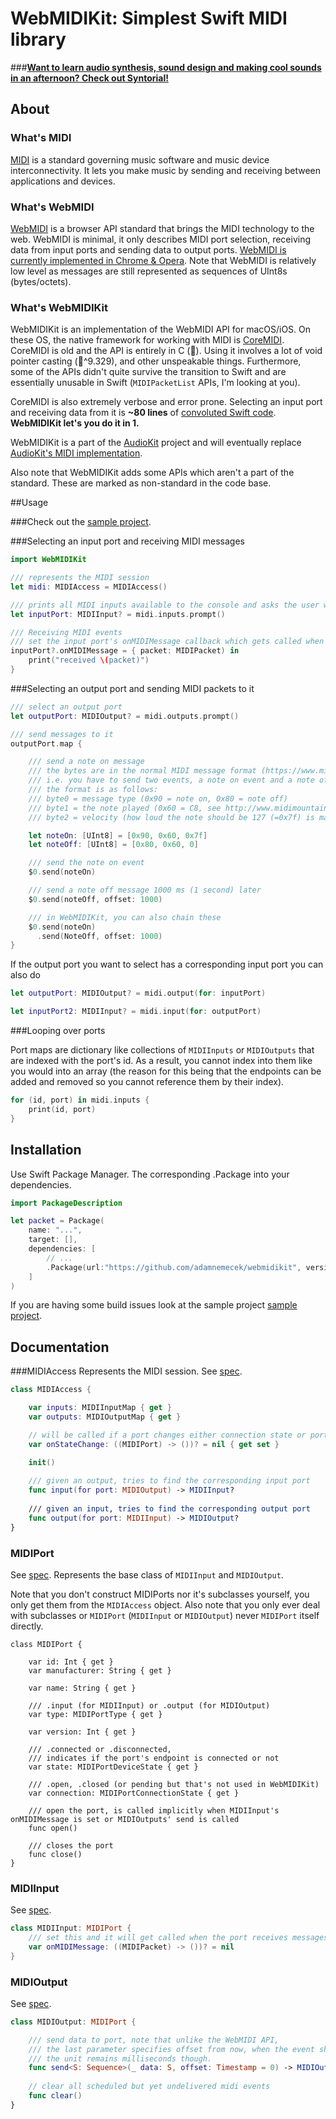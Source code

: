 # WebMIDIKit: Simplest Swift MIDI library

###__[Want to learn audio synthesis, sound design and making cool sounds in an afternoon? Check out Syntorial!](http://www.syntorial.com/#a_aid=AudioKit)__

## About

### What's MIDI 

[MIDI](https://en.wikipedia.org/wiki/MIDI) is a standard governing music software and music device interconnectivity. It lets you make music by sending and receiving between applications and devices.

### What's WebMIDI

[WebMIDI](https://webaudio.github.io/web-midi-api/) is a browser API standard that brings the MIDI technology to the web. WebMIDI is minimal, it only describes MIDI port selection, receiving data from input ports and sending data to output ports. [WebMIDI is currently implemented in Chrome & Opera](http://caniuse.com/#feat=midi). Note that WebMIDI is relatively low level as messages are still represented as sequences of UInt8s (bytes/octets).

### What's WebMIDIKit
WebMIDIKit is an implementation of the WebMIDI API for macOS/iOS. On these OS, the native framework for working with MIDI is [CoreMIDI](https://developer.apple.com/reference/coremidi).
CoreMIDI is old and the API is entirely in C (💩). Using it involves a lot of void pointer casting (💩^9.329), and other unspeakable things. Furthermore, some of the APIs didn't quite survive the transition to Swift and are essentially unusable in Swift (`MIDIPacketList` APIs, I'm looking at you).

CoreMIDI is also extremely verbose and error prone. Selecting an input port and receiving data from it is __~80 lines__ of [convoluted Swift code](http://mattg411.com/coremidi-swift-programming/). __WebMIDIKit let's you do it in 1.__ 

WebMIDIKit is a part of the [AudioKit](https://githib.com/audiokit/audiokit) project and will eventually replace [AudioKit's MIDI implementation](https://github.com/audiokit/AudioKit/tree/master/AudioKit/Common/MIDI).

Also note that WebMIDIKit adds some APIs which aren't a part of the standard. These are marked as non-standard in the code base.

##Usage

###Check out the [sample project](https://github.com/adamnemecek/WebMIDIKitDemo).

###Selecting an input port and receiving MIDI messages

```swift
import WebMIDIKit

/// represents the MIDI session
let midi: MIDIAccess = MIDIAccess()

/// prints all MIDI inputs available to the console and asks the user which port they want to select
let inputPort: MIDIInput? = midi.inputs.prompt()

/// Receiving MIDI events 
/// set the input port's onMIDIMessage callback which gets called when the port receives MIDI packets
inputPort?.onMIDIMessage = { packet: MIDIPacket) in 
	print("received \(packet)")
}

```


###Selecting an output port and sending MIDI packets to it
```swift
/// select an output port
let outputPort: MIDIOutput? = midi.outputs.prompt()

/// send messages to it
outputPort.map {

	/// send a note on message
	/// the bytes are in the normal MIDI message format (https://www.midi.org/specifications/item/table-1-summary-of-midi-message)
	/// i.e. you have to send two events, a note on event and a note off event to play a single note
	/// the format is as follows:
	/// byte0 = message type (0x90 = note on, 0x80 = note off)
	/// byte1 = the note played (0x60 = C8, see http://www.midimountain.com/midi/midi_note_numbers.html)
	/// byte2 = velocity (how loud the note should be 127 (=0x7f) is max, 0 is min)

	let noteOn: [UInt8] = [0x90, 0x60, 0x7f]
	let noteOff: [UInt8] = [0x80, 0x60, 0]

	/// send the note on event
	$0.send(noteOn)

	/// send a note off message 1000 ms (1 second) later
	$0.send(noteOff, offset: 1000)

	/// in WebMIDIKit, you can also chain these
	$0.send(noteOn)
	  .send(NoteOff, offset: 1000)
}
```

If the output port you want to select has a corresponding input port you can also do

```swift
let outputPort: MIDIOutput? = midi.output(for: inputPort)
```


```swift
let inputPort2: MIDIInput? = midi.input(for: outputPort)
```

###Looping over ports

Port maps are dictionary like collections of `MIDIInputs` or `MIDIOutputs` that are indexed with the port's id. As a result, you cannot index into them like you would into an array (the reason for this being that the endpoints can be added and removed so you cannot reference them by their index).
```swift
for (id, port) in midi.inputs {
	print(id, port)
}
```



## Installation

Use Swift Package Manager. The corresponding .Package into your dependencies.

```swift
import PackageDescription

let packet = Package(
	name: "...",
	target: [],
	dependencies: [
		// ...
		.Package(url:"https://github.com/adamnemecek/webmidikit", version: 1)
	]
)
```

 If you are having some build issues look at the sample project [sample project](https://github.com/adamnemecek/WebMIDIKitDemo).

## Documentation

###MIDIAccess
Represents the MIDI session. See [spec](https://www.w3.org/TR/webmidi/#midiaccess-interface).

```swift
class MIDIAccess {

	var inputs: MIDIInputMap { get }
	var outputs: MIDIOutputMap { get }

	// will be called if a port changes either connection state or port state
	var onStateChange: ((MIDIPort) -> ())? = nil { get set }

	init()
	
	/// given an output, tries to find the corresponding input port
	func input(for port: MIDIOutput) -> MIDIInput?
	
	/// given an input, tries to find the corresponding output port
	func output(for port: MIDIInput) -> MIDIOutput?
}
```

### MIDIPort

See [spec](https://www.w3.org/TR/webmidi/#midiport-interface). Represents the base class of `MIDIInput` and `MIDIOutput`.

Note that you don't construct MIDIPorts nor it's subclasses yourself, you only get them from the `MIDIAccess` object. Also note that you only ever deal with subclasses or `MIDIPort` (`MIDIInput` or `MIDIOutput`) never `MIDIPort` itself directly.

```
class MIDIPort {

	var id: Int { get }
	var manufacturer: String { get }

	var name: String { get }

	/// .input (for MIDIInput) or .output (for MIDIOutput)
	var type: MIDIPortType { get }

	var version: Int { get }

	/// .connected or .disconnected,
	/// indicates if the port's endpoint is connected or not
	var state: MIDIPortDeviceState { get }

	/// .open, .closed (or pending but that's not used in WebMIDIKit)
	var connection: MIDIPortConnectionState { get }

	/// open the port, is called implicitly when MIDIInput's onMIDIMessage is set or MIDIOutputs' send is called
	func open()

	/// closes the port
	func close()
}
```

### MIDIInput

See [spec](https://www.w3.org/TR/webmidi/#midiinput-interface).

```swift
class MIDIInput: MIDIPort {
	/// set this and it will get called when the port receives messages.
	var onMIDIMessage: ((MIDIPacket) -> ())? = nil
}
```


### MIDIOutput


See [spec](https://www.w3.org/TR/webmidi/#midioutput-interface).
```swift
class MIDIOutput: MIDIPort {

	/// send data to port, note that unlike the WebMIDI API, 
	/// the last parameter specifies offset from now, when the event should be scheduled (as opposed to absolute timestamp)
	/// the unit remains milliseconds though.
	func send<S: Sequence>(_ data: S, offset: Timestamp = 0) -> MIDIOutput where S.Iterator.Element == UInt8
	
	// clear all scheduled but yet undelivered midi events
	func clear()
}
```




